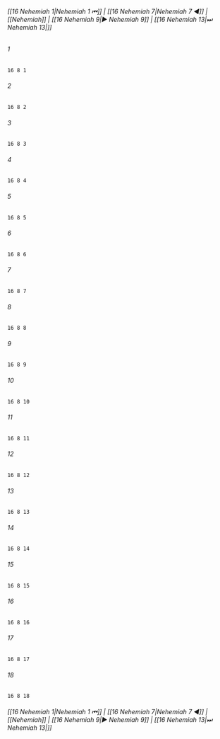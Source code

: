 
###### [[16 Nehemiah 1|Nehemiah 1 ⏮]] | [[16 Nehemiah 7|Nehemiah 7 ◀]] | [[Nehemiah]] | [[16 Nehemiah 9|▶ Nehemiah 9]] | [[16 Nehemiah 13|⏭ Nehemiah 13|]]

###### 1
``` verse
16 8 1 
```
###### 2
``` verse
16 8 2 
```
###### 3
``` verse
16 8 3 
```
###### 4
``` verse
16 8 4 
```
###### 5
``` verse
16 8 5 
```
###### 6
``` verse
16 8 6 
```
###### 7
``` verse
16 8 7 
```
###### 8
``` verse
16 8 8 
```
###### 9
``` verse
16 8 9 
```
###### 10
``` verse
16 8 10 
```
###### 11
``` verse
16 8 11 
```
###### 12
``` verse
16 8 12 
```
###### 13
``` verse
16 8 13 
```
###### 14
``` verse
16 8 14 
```
###### 15
``` verse
16 8 15 
```
###### 16
``` verse
16 8 16 
```
###### 17
``` verse
16 8 17 
```
###### 18
``` verse
16 8 18 
```

###### [[16 Nehemiah 1|Nehemiah 1 ⏮]] | [[16 Nehemiah 7|Nehemiah 7 ◀]] | [[Nehemiah]] | [[16 Nehemiah 9|▶ Nehemiah 9]] | [[16 Nehemiah 13|⏭ Nehemiah 13|]]


